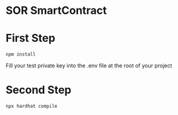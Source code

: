 # SOR SmartContract

# First Step

``` npm install ```

Fill your test private key into the .env file at the root of your project

# Second Step

``` npx hardhat compile ```





